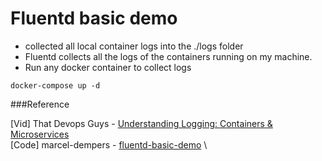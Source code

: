 # Fluentd basic demo

- collected all local container logs into the ./logs folder
- Fluentd collects all the logs of the containers running on my machine.
- Run any docker container to collect logs
```
docker-compose up -d
```

###Reference

[Vid] That Devops Guys - [Understanding Logging: Containers & Microservices](https://www.youtube.com/watch?v=MMVdkzeQ848&ab_channel=ThatDevOpsGuy) \
[Code] marcel-dempers - [fluentd-basic-demo](https://github.com/marcel-dempers/docker-development-youtube-series/tree/master/monitoring/logging/fluentd/basic-demo) \